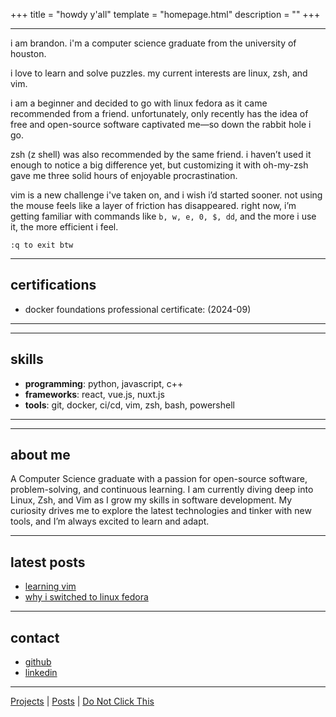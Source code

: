 +++
title = "howdy y'all" 
template = "homepage.html"
description = ""
+++

---
i am brandon. i'm a computer science graduate from the university of houston.

i love to learn and solve puzzles. my current interests are linux, zsh, and vim.

i am a beginner and decided to go with linux fedora as it came recommended from a friend. unfortunately, only recently has the idea of free and open-source software captivated me—so down the rabbit hole i go.

zsh (z shell) was also recommended by the same friend. i haven’t used it enough to notice a big difference yet, but customizing it with oh-my-zsh gave me three solid hours of enjoyable procrastination.

vim is a new challenge i've taken on, and i wish i’d started sooner. not using the mouse feels like a layer of friction has disappeared. right now, i’m getting familiar with commands like `b, w, e, 0, $, dd`, and the more i use it, the more efficient i feel.

```:q to exit btw```


---

## certifications
- docker foundations professional certificate: (2024-09)
--- 



---

## skills
- **programming**: python, javascript, c++
- **frameworks**: react, vue.js, nuxt.js
- **tools**: git, docker, ci/cd, vim, zsh, bash, powershell
---




---

## about me
A Computer Science graduate with a passion for open-source software, problem-solving, and continuous learning. I am currently diving deep into Linux, Zsh, and Vim as I grow my skills in software development. My curiosity drives me to explore the latest technologies and tinker with new tools, and I’m always excited to learn and adapt.

---

## latest posts
- [learning vim](./posts/learning-vim)
- [why i switched to linux fedora](./posts/switching-to-linux)

---

## contact
- [github](https://github.com/brespina)
- [linkedin](https://linkedin.com/in/brandon-espina)

---

[Projects](./projects/) | [Posts](./posts/) | [Do Not Click This](./gotem/video)

